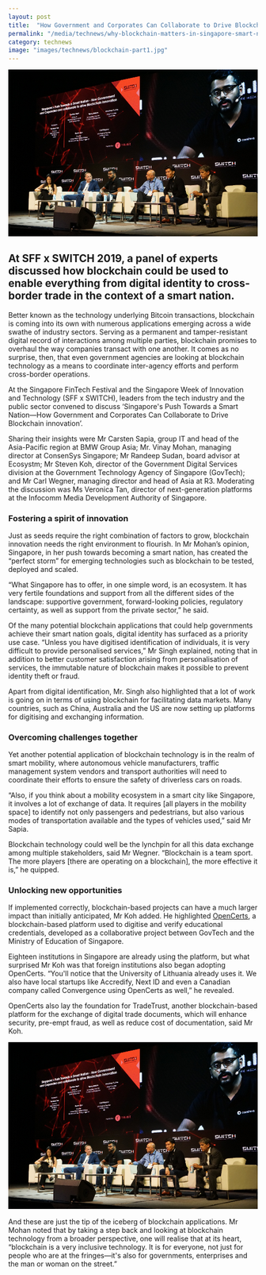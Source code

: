 ```yaml
---
layout: post
title:  "How Government and Corporates Can Collaborate to Drive Blockchain innovation"
permalink: "/media/technews/why-blockchain-matters-in-singapore-smart-nation"
category: technews
image: "images/technews/blockchain-part1.jpg"
---
```


![Why blockchain matters in Singapore's Smart Nation](/images/technews/blockchain-part1.jpg)

At SFF x SWITCH 2019, a panel of experts discussed how blockchain could be used to enable everything from digital identity to cross-border trade in the context of a smart nation.
---

Better known as the technology underlying Bitcoin transactions, blockchain is coming into its own with numerous applications emerging across a wide swathe of industry sectors. Serving as a permanent and tamper-resistant digital record of interactions among multiple parties, blockchain promises to overhaul the way companies transact with one another. It comes as no surprise, then, that even government agencies are looking at blockchain technology as a means to coordinate inter-agency efforts and perform cross-border operations.

At the Singapore FinTech Festival and the Singapore Week of Innovation and Technology (SFF x SWITCH), leaders from the tech industry and the public sector convened to discuss ‘Singapore's Push Towards a Smart Nation—How Government and Corporates Can Collaborate to Drive Blockchain innovation’. 

Sharing their insights were Mr Carsten Sapia, group IT and head of the Asia-Pacific region at BMW Group Asia; Mr. Vinay Mohan, managing director at ConsenSys Singapore; Mr Randeep Sudan, board advisor at Ecosystm; Mr Steven Koh, director of the Government Digital Services division at the Government Technology Agency of Singapore (GovTech); and Mr Carl Wegner, managing director and head of Asia at R3. Moderating the discussion was Ms Veronica Tan, director of next-generation platforms at the Infocomm Media Development Authority of Singapore.

### **Fostering a spirit of innovation**

Just as seeds require the right combination of factors to grow, blockchain innovation needs the right environment to flourish. In Mr Mohan’s opinion, Singapore, in her push towards becoming a smart nation, has created the “perfect storm” for emerging technologies such as blockchain to be tested, deployed and scaled.

“What Singapore has to offer, in one simple word, is an ecosystem. It has very fertile foundations and support from all the different sides of the landscape: supportive government, forward-looking policies, regulatory certainty, as well as support from the private sector,” he said.

Of the many potential blockchain applications that could help governments achieve their smart nation goals, digital identity has surfaced as a priority use case. “Unless you have digitised identification of individuals, it is very difficult to provide personalised services,” Mr Singh explained, noting that in addition to better customer satisfaction arising from personalisation of services, the immutable nature of blockchain makes it possible to prevent identity theft or fraud.

Apart from digital identification, Mr. Singh also highlighted that a lot of work is going on in terms of using blockchain for facilitating data markets. Many countries, such as China, Australia and the US are now setting up platforms for digitising and exchanging information. 

### **Overcoming challenges together**

Yet another potential application of blockchain technology is in the realm of smart mobility, where autonomous vehicle manufacturers, traffic management system vendors and transport authorities will need to coordinate their efforts to ensure the safety of driverless cars on roads. 

“Also, if you think about a mobility ecosystem in a smart city like Singapore, it involves a lot of exchange of data. It requires [all players in the mobility space] to identify not only passengers and pedestrians, but also various modes of transportation available and the types of vehicles used,” said Mr Sapia.

Blockchain technology could well be the lynchpin for all this data exchange among multiple stakeholders, said Mr Wegner. “Blockchain is a team sport. The more players [there are operating on a blockchain], the more effective it is,” he quipped.

### **Unlocking new opportunities**

If implemented correctly, blockchain-based projects can have a much larger impact than initially anticipated, Mr Koh added. He highlighted [OpenCerts](https://www.tech.gov.sg/media/technews/with-this-blockchain-based-platform-you-may-no-longer-need-physical-certificates), a blockchain-based platform used to digitise and verify educational credentials, developed as a collaborative project between GovTech and the Ministry of Education of Singapore.

Eighteen institutions in Singapore are already using the platform, but what surprised Mr Koh was that foreign institutions also began adopting OpenCerts. “You'll notice that the University of Lithuania already uses it. We also have local startups like Accredify, Next ID and even a Canadian company called Convergence using OpenCerts as well,” he revealed.

OpenCerts also lay the foundation for TradeTrust, another blockchain-based platform for the exchange of digital trade documents, which will enhance security, pre-empt fraud, as well as reduce cost of documentation, said Mr Koh. 

![Why blockchain matters in Singapore's Smart Nation](/images/technews/blockchain-part1.jpg)

And these are just the tip of the iceberg of blockchain applications. Mr Mohan noted that by taking a step back and looking at blockchain technology from a broader perspective, one will realise that at its heart, “blockchain is a very inclusive technology. It is for everyone, not just for people who are at the fringes—it's also for governments, enterprises and the man or woman on the street.”
